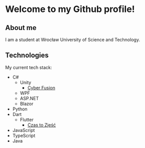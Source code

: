 # Welcome to my <b>Github</b> profile!

## About me

I am a student at Wrocław University of Science and Technology.

## Technologies

My current tech stack:
- C# 
  - Unity
    - [Cyber Fusion](https://play.google.com/store/apps/details?id=com.PixelStorm.CyberPolice2)
  - WPF
  - ASP.NET
  - Blazor
- Python
- Dart
  - Flutter
    - [Czas to Zjeść](https://czastozjesc.pl)
- JavaScript 
- TypeScript 
- Java 

